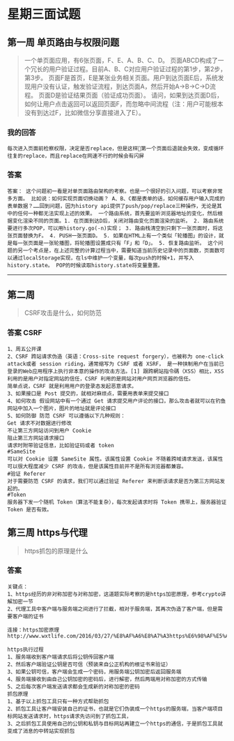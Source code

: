 # 星期三面试题

## 第一周 单页路由与权限问题
> 一个单页面应用，有6张页面，F、E、A、B、C、D。 页面ABCD构成了一个冗长的用户验证过程。目前A、B、C对应用户验证过程的第1步，第2步，第3步。 页面F是首页，E是某张业务相关页面。用户到达页面E后，系统发现用户没有认证，触发验证流程，到达页面A，然后开始A->B->C->D流程。 页面D是验证结果页面（验证成功页面）。 请问，如果到达页面D后，如何让用户点击返回可以返回页面F，而忽略中间流程（注：用户可能根本没有到达过F，比如微信分享直接进入了E）。  

### 我的回答
```
每次进入页面前检察权限，决定是否replace，但是这样第一个页面后退就会失效，变成循环往复的replace，而且replace在网速不行的时候会有闪屏
```

### 答案
```
答案： 这个问题初一看是对单页面路由架构的考察。也是一个很好的引入问题，可以考察非常多方面。 比如说：如何实现页面切换动画？ A、B、C都是表单的话，如何缓存用户输入完成的表单数据？……回到问题，因为history api提供了push/pop/replace三种操作，无论是其中的任何一种都无法实现上述的效果。 一个路由系统，首先要监听浏览器地址的变化，然后根据变化渲染不同的页面。1. 在页面到达D后，关闭对路由变化页面渲染的监听。 2. 路由系统要进行多次POP，可以用history.go(-n)实现； 3. 路由栈清空到只剩下一张页面时，将这张页面替换为F。 4. PUSH一张页面D。 5. 如果在HTML上有一个类似「轮播图」的设计，就是每一张页面是一张轮播图，将轮播图设置成只有「F」和「D」。 5. 恢复路由监听。 这个问题的另一个考点是，在上述完整的计算过程当中，需要知道当前历史记录中的页面数，页面数可以通过localStorage实现，在ls中维护一个变量，每次push的时候+1，并写入history.state。 POP的时候读取history.state将变量重置。
```

----

## 第二周

> CSRF攻击是什么，如何防范

### 答案 CSRF
```
1、周五公开课
2、CSRF 跨站请求伪造（英语：Cross-site request forgery），也被称为 one-click attack或者 session riding，通常缩写为 CSRF 或者 XSRF， 是一种挟制用户在当前已登录的Web应用程序上执行非本意的操作的攻击方法。[1] 跟跨網站指令碼（XSS）相比，XSS 利用的是用户对指定网站的信任，CSRF 利用的是网站对用户网页浏览器的信任。
简单点说，CSRF 就是利用用户的登录态发起恶意请求。
3、如果接口是 Post 提交的，就相对麻烦点，需要用表单来提交接口
4、如何攻击 假设网站中有一个通过 Get 请求提交用户评论的接口，那么攻击者就可以在钓鱼网站中加入一个图片，图片的地址就是评论接口
5、如何防御 防范 CSRF 可以遵循以下几种规则：
Get 请求不对数据进行修改
不让第三方网站访问到用户 Cookie
阻止第三方网站请求接口
请求时附带验证信息，比如验证码或者 token
#SameSite
可以对 Cookie 设置 SameSite 属性。该属性设置 Cookie 不随着跨域请求发送，该属性可以很大程度减少 CSRF 的攻击，但是该属性目前并不是所有浏览器都兼容。
#验证 Referer
对于需要防范 CSRF 的请求，我们可以通过验证 Referer 来判断该请求是否为第三方网站发起的。
#Token
服务器下发一个随机 Token（算法不能复杂），每次发起请求时将 Token 携带上，服务器验证 Token 是否有效。
```

## 第三周 https与代理
> https抓包的原理是什么

### 答案
```
关键点：
1、https经历的非对称加密与对称加密，这道题实际考察的是https加密原理，参考crypto讲解加密一节
2、代理工具中客户端与服务端之间进行了拦截，相对于服务端，其再次伪造了客户端，但是需要客户端的证书

连接：https加密原理
http://www.wxtlife.com/2016/03/27/%E8%AF%A6%E8%A7%A3https%E6%98%AF%E5%A6%82%E4%BD%95%E7%A1%AE%E4%BF%9D%E5%AE%89%E5%85%A8%E7%9A%84%EF%BC%9F/

https执行过程
1、服务端收到客户端请求后将公钥传回客户端
2、然后客户端验证公钥是否可信（预装来自公正机构的根证书来验证）
3、如果公钥可信，客户端会生成一个密码，用服务端公钥加密后返回服务端
4、服务端接收到由自己公钥加密的密码后，进行解密，然后两端用对称加密的方式传输
5、之后每次客户端发送请求都会生成新的对称加密的密码
抓包原理
1、基于以上抓包工具只有一种方式帮助抓包
2、抓包工具让客户端安装自己的证书，也就是它们伪装成一个https的服务端，当客户端项目标网站发送请求时，https请求先访问到了抓包工具，
3、之后抓包工具使用自己的公钥和私钥与目标网站再建立一个https的通信，于是抓包工具就变成了消息的中转站实现抓包
```
